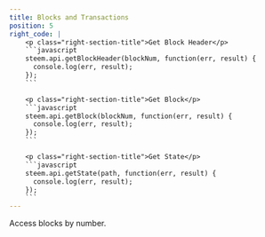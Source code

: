 ```yaml
---
title: Blocks and Transactions
position: 5
right_code: |
    <p class="right-section-title">Get Block Header</p>
    ```javascript
    steem.api.getBlockHeader(blockNum, function(err, result) {
      console.log(err, result);
    });
    ```

    <p class="right-section-title">Get Block</p>
    ```javascript
    steem.api.getBlock(blockNum, function(err, result) {
      console.log(err, result);
    });
    ```

    <p class="right-section-title">Get State</p>
    ```javascript
    steem.api.getState(path, function(err, result) {
      console.log(err, result);
    });
    ```
---
```


Access blocks by number.
